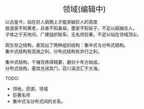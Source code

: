 <center><font size=5>领域(编辑中)</font></center>

以古鉴今，站在巨人肩膀上才能突破巨人的高度<br/>
故道家不知黄老，兵者不知鼻祖，墨家不知钜子，不足以超越古人。<br/>
子体之于天地间，广建组织联系，无名师巨著，不足以站在领域顶尖。<br/>

观生存之结构，表现出了两种组织结构：集中式与分布式结构。<br/>
集中式结构有高效之利，分布式结构有并行之利。<br/>

集中式结构，千锤百炼得精要，磨剑十年方始成。<br/>
分布式结构，塞其兑闭其门，百川溪流汇于大海。<br/>


TODO: 
* 领地，资源，领域
* 巨著名师
* 集中式与分布式间的关系。
